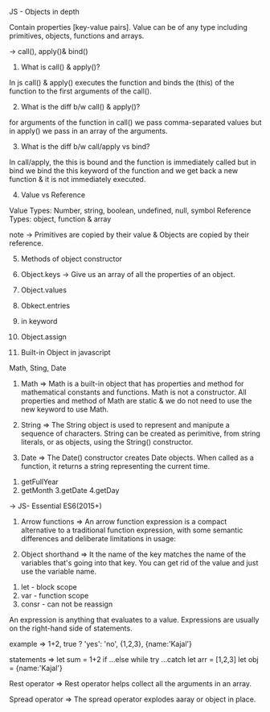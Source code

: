 JS - Objects in depth 

Contain properties [key-value pairs]. Value can be of any type including primitives, objects, functions and arrays.

-> call(), apply()& bind()

1. What is call() & apply()?

In js call() & apply() executes the function and binds the (this) of the function to the first arguments of the call().

2. What is the diff b/w call() & apply()?

for arguments of the function in call() we pass comma-separated values but in apply() we pass in an array of the arguments.

3. What is the diff b/w call/apply vs bind?

In call/apply, the this is bound and the function is immediately called but in bind we bind the this keyword of the function and we get back a new function & it is not immediately executed.


4. Value vs Reference

Value Types: Number, string, boolean, undefined, null, symbol
Reference Types: object, function & array

note -> Primitives are copied by their value & Objects are copied by their reference.


5. Methods of object constructor

1. Object.keys -> Give us an array of all the properties of an object.
 2. Object.values
 3. Obkect.entries
 4. in keyword
 5. Object.assign


6. Built-in Object in javascript

Math, Sting, Date

1. Math => Math is a built-in object that has properties and method for mathematical constants and functions. Math is not a constructor. All properties and method of Math are static & we do not need to use the new keyword to use Math.

2. String => The String object is used to represent and manipute a sequence of characters. String can be created as perimitive, from string literals, or as objects, using the String() constructor.


3. Date => The Date() constructor creates Date objects. When called as a function, it returns a string representing the current time.

<!-- To get dates, you can use these four methods  -->

1. getFullYear
2. getMonth
3.getDate
4.getDay


-> JS- Essential ES6(2015+)

1. Arrow functions => An arrow function expression is a compact alternative to a traditional function expression, with some semantic differences and deliberate limitations in usage:


2. Object shorthand => It the name of the key matches the name of the variables that's going into that key. You can get rid of the value and just use the variable name.


<!-- Let vs const vs var -->
1. let - block scope
2. var - function scope
3. consr - can not be reassign 


<!-- Statements vs Expressions -->
An expression is anything that evaluates to a value. Expressions are usually on the right-hand side of statements.


example => 1+2, true ? 'yes': 'no', {1,2,3}, {name:'Kajal'}

statements => 
let sum = 1+2
if ...else
while
try ...catch
let arr = [1,2,3]
let obj = {name:'Kajal'}


<!-- Rest and Spread  -->
Rest operator => Rest operator helps collect all the arguments in an array.

Spread operator => The spread operator explodes aaray or object in place.


<!-- Destructuring Arrays and Objects -->
